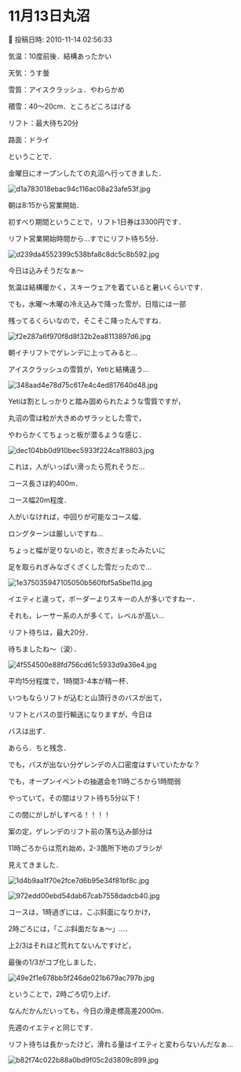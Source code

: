 # 11月13日丸沼

📅 投稿日時: 2010-11-14 02:56:33

気温：10度前後．結構あったかい


天気：うす曇


雪質：アイスクラッシュ．やわらかめ


積雪：40～20cm．ところどころはげる


リフト：最大待ち20分


路面：ドライ





ということで．


金曜日にオープンしたての丸沼へ行ってきました．




![d1a783018ebac94c116ac08a23afe53f.jpg](images/d1a783018ebac94c116ac08a23afe53f.jpg)




朝は8:15から営業開始．


初すべり期間ということで，リフト1日券は3300円です．





リフト営業開始時間から…すでにリフト待ち5分．




![d239da4552399c538bfa8c8dc5c8b592.jpg](images/d239da4552399c538bfa8c8dc5c8b592.jpg)




今日は込みそうだなぁ～


気温は結構暖かく，スキーウェアを着ていると暑いくらいです．





でも，水曜～木曜の冷え込みで降った雪が，日陰には一部


残ってるくらいなので，そこそこ降ったんですね．




![f2e287a6f970f8d8f32b2ea8113897d6.jpg](images/f2e287a6f970f8d8f32b2ea8113897d6.jpg)







朝イチリフトでゲレンデに上ってみると…


アイスクラッシュの雪質が，Yetiと結構違う…




![348aad4e78d75c617e4c4ed817640d48.jpg](images/348aad4e78d75c617e4c4ed817640d48.jpg)




Yetiは割としっかりと踏み固められたような雪質ですが，


丸沼の雪は粒が大きめのザラッとした雪で，


やわらかくてちょっと板が潜るような感じ．




![dec104bb0d910bec5933f224ca1f8803.jpg](images/dec104bb0d910bec5933f224ca1f8803.jpg)




これは，人がいっぱい滑ったら荒れそうだ…





コース長さは約400m．


コース幅20m程度．


人がいなければ，中回りが可能なコース幅．


ロングターンは厳しいですね…


ちょっと幅が足りないのと，吹きだまったみたいに


足を取られぎみなざくざくした雪だったので…




![1e375035947105050b560fbf5a5be11d.jpg](images/1e375035947105050b560fbf5a5be11d.jpg)







イエティと違って，ボーダーよりスキーの人が多いですねー．


それも，レーサー系の人が多くて，レベルが高い…





リフト待ちは，最大20分．


待ちましたね～（涙）．




![4f554500e88fd756cd61c5933d9a36e4.jpg](images/4f554500e88fd756cd61c5933d9a36e4.jpg)




平均15分程度で，1時間3-4本が精一杯．


いつもならリフトが込むと山頂行きのバスが出て，


リフトとバスの並行輸送になりますが，今日は


バスは出ず．


あらら．ちと残念．


でも，バスが出ない分ゲレンデの人口密度はすいていたかな？





でも，オープンイベントの抽選会を11時ごろから1時間弱


やっていて，その間はリフト待ち5分以下！


この間にがしがしすべる！！！！





案の定，ゲレンデのリフト前の落ち込み部分は


11時ごろからは荒れ始め，2-3箇所下地のブラシが


見えてきました．




![1d4b9aa1f70e2fce7d6b95e34f81bf8c.jpg](images/1d4b9aa1f70e2fce7d6b95e34f81bf8c.jpg)






![972edd00ebd54dab67cab7558dadcb40.jpg](images/972edd00ebd54dab67cab7558dadcb40.jpg)







コースは，1時過ぎには，こぶ斜面になりかけ，


2時ごろには，「こぶ斜面だなぁ～」…．


上2/3はそれほど荒れてないんですけど，


最後の1/3がコブ化しました．




![49e2f1e678bb5f246de021b679ac797b.jpg](images/49e2f1e678bb5f246de021b679ac797b.jpg)




ということで，2時ごろ切り上げ．





なんだかんだいっても，今日の滑走標高差2000m．


先週のイエティと同じです．


リフト待ちは長かったけど，滑れる量はイエティと変わらないんだなぁ…




![b82f74c022b88a0bd9f05c2d3809c899.jpg](images/b82f74c022b88a0bd9f05c2d3809c899.jpg)
